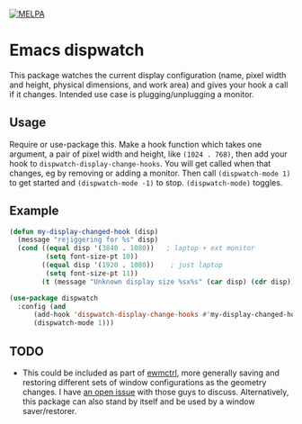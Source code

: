 [![MELPA](https://melpa.org/packages/dispwatch-badge.svg)](https://melpa.org/#/dispwatch)

# Emacs dispwatch #

This package watches the current display configuration (name, pixel width and height,
physical dimensions, and work area) and gives your hook a call if it changes.
Intended use case is plugging/unplugging a monitor.

## Usage ##

Require or use-package this. Make a hook function which takes one argument, a pair of
pixel width and height, like `(1024 . 768)`, then add your hook to
`dispwatch-display-change-hooks`. You will get called when that changes, eg by removing
or adding a monitor.  Then call `(dispwatch-mode 1)` to get started and `(dispwatch-mode -1)`
to stop. `(dispwatch-mode)` toggles.

## Example ##

```lisp
(defun my-display-changed-hook (disp)
  (message "rejiggering for %s" disp)
  (cond ((equal disp '(3840 . 1080))   ; laptop + ext monitor
         (setq font-size-pt 10))
        ((equal disp '(1920 . 1080))    ; just laptop
         (setq font-size-pt 11))
        (t (message "Unknown display size %sx%s" (car disp) (cdr disp)))))

(use-package dispwatch
  :config (and
      (add-hook 'dispwatch-display-change-hooks #'my-display-changed-hook)
      (dispwatch-mode 1)))
```

## TODO ##

* This could be included as part of [ewmctrl](https://github.com/flexibeast/ewmctrl), more generally saving and restoring different sets of window configurations as the geometry changes. I have [an open issue](https://github.com/flexibeast/ewmctrl/issues/13) with those guys to discuss. Alternatively, this package can also stand by itself and be used by a window saver/restorer.
